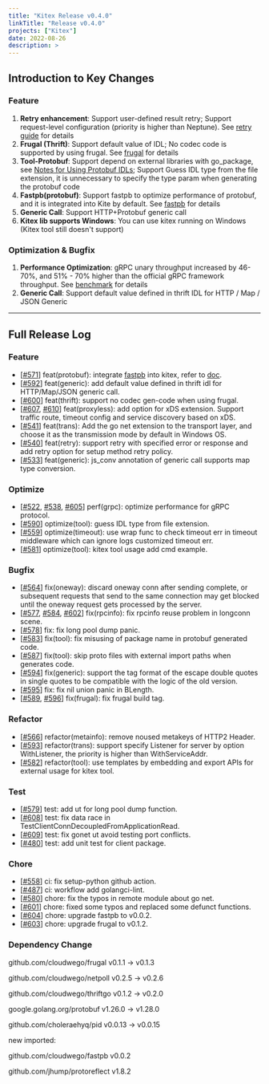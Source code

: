 ```yaml
---
title: "Kitex Release v0.4.0"
linkTitle: "Release v0.4.0"
projects: ["Kitex"]
date: 2022-08-26
description: >
---
```


## **Introduction to Key Changes**

### **Feature**
1. **Retry enhancement**: Support user-defined result retry; Support request-level configuration (priority is higher than Neptune). See [retry guide](/docs/kitex/tutorials/service-governance/retry/) for details
2. **Frugal (Thrift)**: Support default value of IDL; No codec code is supported by using frugal. See [frugal](/docs/kitex/tutorials/advanced-feature/codec_frugal/) for details
3. **Tool-Protobuf**: Support depend on external libraries with go_package, see [Notes for Using Protobuf IDLs](/docs/kitex/tutorials/code-gen/code_generation/#notes-for-using-protobuf-idls);  Support Guess IDL type from the file extension, it is unnecessary to specify the type param when generating the protobuf code
4. **Fastpb(protobuf)**: Support fastpb to optimize performance of protobuf, and it is integrated into Kite by default. See [fastpb](/docs/kitex/tutorials/code-gen/fastpb/) for details
5. **Generic Call**: Support HTTP+Protobuf generic call
6. **Kitex lib supports Windows**: You can use kitex running on Windows (Kitex tool still doesn't support)
   

### **Optimization & Bugfix**
1. **Performance Optimization**: gRPC unary throughput increased by 46-70%, and 51% - 70% higher than the official gRPC framework throughput. See [benchmark](https://github.com/cloudwego/kitex-benchmark)  for details
2. **Generic Call**: Support default value defined in thrift IDL for HTTP / Map / JSON Generic


---

## **Full Release Log**

### Feature

* [[#571](https://github.com/cloudwego/kitex/pull/571)] feat(protobuf): integrate [fastpb](https://github.com/cloudwego/fastpb) into kitex, refer to [doc](/docs/kitex/tutorials/code-gen/fastpb/).
* [[#592](https://github.com/cloudwego/kitex/pull/592)] feat(generic): add default value defined in thrift idl for HTTP/Map/JSON generic call.
* [[#600](https://github.com/cloudwego/kitex/pull/600)] feat(thrift): support no codec gen-code when using frugal.
* [[#607](https://github.com/cloudwego/kitex/pull/607), [#610](https://github.com/cloudwego/kitex/pull/610)] feat(proxyless): add option for xDS extension. Support traffic route, timeout config and service discovery based on xDS.
* [[#541](https://github.com/cloudwego/kitex/pull/541)] feat(trans): Add the go net extension to the transport layer, and choose it as the transmission mode by default in Windows OS.
* [[#540](https://github.com/cloudwego/kitex/pull/540)] feat(retry): support retry with specified error or response and add retry option for setup method retry policy.
* [[#533](https://github.com/cloudwego/kitex/pull/533)] feat(generic): js_conv annotation of generic call supports map type conversion.

### Optimize

* [[#522](https://github.com/cloudwego/kitex/pull/522), [#538](https://github.com/cloudwego/kitex/pull/538), [#605](https://github.com/cloudwego/kitex/pull/605)] perf(grpc): optimize performance for gRPC protocol.
* [[#590](https://github.com/cloudwego/kitex/pull/590)] optimize(tool): guess IDL type from file extension.
* [[#559](https://github.com/cloudwego/kitex/pull/559)] optimize(timeout): use wrap func to check timeout err in timeout middleware which can ignore logs customized timeout err.
* [[#581](https://github.com/cloudwego/kitex/pull/581)] optimize(tool): kitex tool usage add cmd example.

### Bugfix

* [[#564](https://github.com/cloudwego/kitex/pull/564)] fix(oneway): discard oneway conn after sending complete, or subsequent requests that send to the same connection may get blocked until the oneway request gets processed by the server.
* [[#577](https://github.com/cloudwego/kitex/pull/577), [#584](https://github.com/cloudwego/kitex/pull/584), [#602](https://github.com/cloudwego/kitex/pull/602)] fix(rpcinfo): fix rpcinfo reuse problem in longconn scene.
* [[#578](https://github.com/cloudwego/kitex/pull/578)] fix: fix long pool dump panic. 
* [[#583](https://github.com/cloudwego/kitex/pull/583)] fix(tool): fix misusing of package name in protobuf generated code.
* [[#587](https://github.com/cloudwego/kitex/pull/587)] fix(tool): skip proto files with external import paths when generates code.
* [[#594](https://github.com/cloudwego/kitex/pull/594)] fix(generic): support the tag format of the escape double quotes in single quotes to be compatible with the logic of the old version.
* [[#595](https://github.com/cloudwego/kitex/pull/595)] fix: fix nil union panic in BLength.
* [[#589](https://github.com/cloudwego/kitex/pull/589), [#596](https://github.com/cloudwego/kitex/pull/596)] fix(frugal): fix frugal build tag.

### Refactor

* [[#566](https://github.com/cloudwego/kitex/pull/566)] refactor(metainfo): remove noused metakeys of HTTP2 Header.
* [[#593](https://github.com/cloudwego/kitex/pull/593)] refactor(trans): support specify Listener for server by option WithListener, the priority is higher than WithServiceAddr.
* [[#582](https://github.com/cloudwego/kitex/pull/582)] refactor(tool): use templates by embedding and export APIs for external usage for kitex tool.

### Test

* [[#579](https://github.com/cloudwego/kitex/pull/579)] test: add ut for long pool dump function.
* [[#608](https://github.com/cloudwego/kitex/pull/608)] test: fix data race in TestClientConnDecoupledFromApplicationRead.
* [[#609](https://github.com/cloudwego/kitex/pull/609)] test: fix gonet ut avoid testing port conflicts.
* [[#480](https://github.com/cloudwego/kitex/pull/480)] test: add unit test for client package.

### Chore

* [[#558](https://github.com/cloudwego/kitex/pull/558)] ci: fix setup-python github action.
* [[#487](https://github.com/cloudwego/kitex/pull/487)] ci: workflow add golangci-lint.
* [[#580](https://github.com/cloudwego/kitex/pull/580)] chore: fix the typos in remote module about go net.
* [[#601](https://github.com/cloudwego/kitex/pull/601)] chore: fixed some typos and replaced some defunct functions.
* [[#604](https://github.com/cloudwego/kitex/pull/604)] chore: upgrade fastpb to v0.0.2.
* [[#603](https://github.com/cloudwego/kitex/pull/603)] chore: upgrade frugal to v0.1.2.

### Dependency Change

github.com/cloudwego/frugal v0.1.1 -> v0.1.3

github.com/cloudwego/netpoll v0.2.5 -> v0.2.6

github.com/cloudwego/thriftgo v0.1.2 -> v0.2.0

google.golang.org/protobuf v1.26.0 -> v1.28.0

github.com/choleraehyq/pid v0.0.13 -> v0.0.15

new imported:

github.com/cloudwego/fastpb v0.0.2

github.com/jhump/protoreflect v1.8.2

